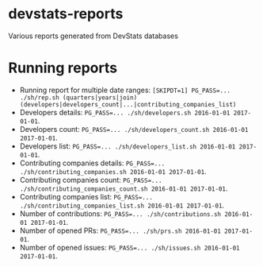 # devstats-reports

Various reports generated from DevStats databases

# Running reports

- Running report for multiple date ranges: `[SKIPDT=1] PG_PASS=... ./sh/rep.sh (quarters|years|join) (developers|developers_count|...|contributing_companies_list)`
- Developers details: `PG_PASS=... ./sh/developers.sh 2016-01-01 2017-01-01`.
- Developers count: `PG_PASS=... ./sh/developers_count.sh 2016-01-01 2017-01-01`.
- Developers list: `PG_PASS=... ./sh/developers_list.sh 2016-01-01 2017-01-01`.
- Contributing companies details: `PG_PASS=... ./sh/contributing_companies.sh 2016-01-01 2017-01-01`.
- Contributing companies count: `PG_PASS=... ./sh/contributing_companies_count.sh 2016-01-01 2017-01-01`.
- Contributing companies list: `PG_PASS=... ./sh/contributing_companies_list.sh 2016-01-01 2017-01-01`.
- Number of contributions: `PG_PASS=... ./sh/contributions.sh 2016-01-01 2017-01-01`.
- Number of opened PRs: `PG_PASS=... ./sh/prs.sh 2016-01-01 2017-01-01`.
- Number of opened issues: `PG_PASS=... ./sh/issues.sh 2016-01-01 2017-01-01`.
